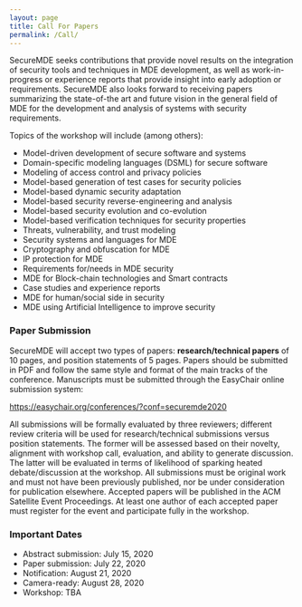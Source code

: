 ```yaml
---
layout: page
title: Call For Papers
permalink: /Call/
---
```


SecureMDE seeks contributions that provide novel results on the integration of
security tools and techniques in MDE development, as well as work-in-progress or
experience reports that provide insight into early adoption or requirements.
SecureMDE also looks forward to receiving papers summarizing the state-of-the art and
future vision in the general field of MDE for the development and analysis of
systems with security requirements. 

Topics of the workshop will include (among others):

 * Model-driven development of secure software and systems
 * Domain-specific modeling languages (DSML) for secure software
 * Modeling of access control and privacy policies
 * Model-based generation of test cases for security policies
 * Model-based dynamic security adaptation
 * Model-based security reverse-engineering and analysis
 * Model-based security evolution and co-evolution
 * Model-based verification techniques for security properties
 * Threats, vulnerability, and trust modeling
 * Security systems and languages for MDE
 * Cryptography and obfuscation for MDE
 * IP protection for MDE
 * Requirements for/needs in MDE security
 * MDE for Block-chain technologies and Smart contracts 
 * Case studies and experience reports
 * MDE for human/social side in security
 * MDE using Artificial Intelligence to improve security


### Paper Submission

SecureMDE will accept two types of papers: **research/technical papers** of 10 pages, and
position statements of 5 pages. Papers should be submitted in PDF and follow the same style and format of the main tracks of the conference. Manuscripts must be submitted through the EasyChair online submission system: 

<https://easychair.org/conferences/?conf=securemde2020>


All submissions will be formally evaluated by three reviewers; different review criteria will be used for research/technical submissions versus position statements. The former will be assessed based on their novelty, alignment with workshop call, evaluation, and ability to generate discussion. The latter will be evaluated in terms of likelihood of sparking heated debate/discussion at the workshop.  All submissions must be original work and must not have been previously published, nor be under consideration for publication elsewhere. Accepted papers will be published in the ACM Satellite Event Proceedings. At least one author of each accepted paper must register for the event and participate fully in the workshop.



### Important Dates

 * Abstract submission: July 15, 2020
 * Paper submission: July 22, 2020
 * Notification: August 21, 2020
 * Camera-ready: August 28, 2020
 * Workshop: TBA

